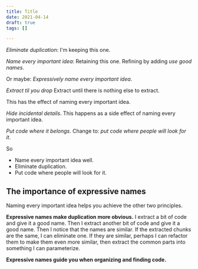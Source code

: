 ```yaml
---
title: Title
date: 2021-04-14
draft: true
tags: []

---
```


_Eliminate duplication_:
I'm keeping this one.

_Name every important idea_:
Retaining this one.
Refining by adding _use good names_.

Or maybe:
_Expressively name every important idea_.

_Extract til you drop_
Extract until there is nothing else to extract.

This has the effect of naming every important idea.

_Hide incidental details_.
This happens as a side effect of naming every important idea.

_Put code where it belongs_.
Change to:
_put code where people will look for it_.

So

  - Name every important idea well.
  - Eliminate duplication.
  - Put code where people will look for it.

## The importance of expressive names

Naming every important idea
helps you achieve the other two principles.

**Expressive names make duplication more obvious.**
I extract a bit of code and give it a good name.
Then I extract another bit of code and give it a good name.
Then I notice that the names are similar.
If the extracted chunks are the same,
I can eliminate one.
If they are similar,
perhaps I can refactor them to make them even more similar,
then extract the common parts
into something I can parameterize.

**Expressive names guide you when organizing and finding code.**
